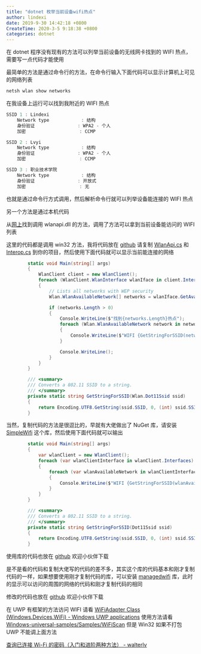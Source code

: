 ```yaml
---
title: "dotnet 枚举当前设备wifi热点"
author: lindexi
date: 2019-9-30 14:42:18 +0800
CreateTime: 2020-3-5 9:18:38 +0800
categories: dotnet
---
```


在 dotnet 程序没有现有的方法可以列举当前设备的无线网卡找到的 WIFI 热点，需要写一点代码才能使用

<!--more-->


<!-- csdn -->

最简单的方法是通过命令行的方法，在命令行输入下面代码可以显示计算机上可见的网络列表

```csharp
netsh wlan show networks
```

在我设备上运行可以找到我附近的 WIFI 热点

```csharp
SSID 1 : Lindexi
    Network type            : 结构
    身份验证                : WPA2 - 个人
    加密                    : CCMP

SSID 2 : Lvyi
    Network type            : 结构
    身份验证                : WPA2 - 个人
    加密                    : CCMP

SSID 3 : 职业技术学院
    Network type            : 结构
    身份验证                : 开放式
    加密                    : 无
```

也就是通过命令行方式调用，然后解析命令行就可以列举设备能连接的 WIFI 热点

另一个方法是通过本机代码

从[网上](https://archive.codeplex.com/?p=managedwifi)找到调用 wlanapi.dll 的方法，调用了方法可以拿到当前设备能访问的 WIFI 列表

这里的代码都是调用 win32 方法，我将代码放在 [github](https://github.com/lindexi/lindexi_gd/tree/a3e5b013219b6b316194cde0ca8295d536849f09/LajallwachedeNojalajuhoke) 请复制 [WlanApi.cs](https://github.com/lindexi/lindexi_gd/blob/a3e5b013219b6b316194cde0ca8295d536849f09/LajallwachedeNojalajuhoke/LajallwachedeNojalajuhoke/WlanApi.cs ) 和 [Interop.cs](https://github.com/lindexi/lindexi_gd/blob/a3e5b013219b6b316194cde0ca8295d536849f09/LajallwachedeNojalajuhoke/LajallwachedeNojalajuhoke/Interop.cs ) 到你的项目，然后使用下面代码就可以显示当前能连接的网络

```csharp
        static void Main(string[] args)
        {
            WlanClient client = new WlanClient();
            foreach (WlanClient.WlanInterface wlanIface in client.Interfaces)
            {
                // Lists all networks with WEP security
                Wlan.WlanAvailableNetwork[] networks = wlanIface.GetAvailableNetworkList(0);

                if (networks.Length > 0)
                {
                    Console.WriteLine($"找到{networks.Length}热点");
                    foreach (Wlan.WlanAvailableNetwork network in networks)
                    {
                        Console.WriteLine($"WIFI {GetStringForSSID(network.dot11Ssid)}.");
                    }

                    Console.WriteLine();
                }
            }
        }

        /// <summary>
        /// Converts a 802.11 SSID to a string.
        /// </summary>
        private static string GetStringForSSID(Wlan.Dot11Ssid ssid)
        {
            return Encoding.UTF8.GetString(ssid.SSID, 0, (int) ssid.SSIDLength);
        }
```

当然，复制代码的方法是很逗比的，早就有大佬做出了 NuGet 库，请安装 [SimpleWifi](https://www.nuget.org/packages/SimpleWifi) 这个库，然后使用下面代码就可以输出

```csharp
        static void Main(string[] args)
        {
            var wlanClient = new WlanClient();
            foreach (var wlanClientInterface in wlanClient.Interfaces)
            {
                foreach (var wlanAvailableNetwork in wlanClientInterface.GetAvailableNetworkList(WlanGetAvailableNetworkFlags.IncludeAllAdhocProfiles))
                {
                    Console.WriteLine($"WIFI {GetStringForSSID(wlanAvailableNetwork.dot11Ssid)}.");
                }
            }
        }

        /// <summary>
        /// Converts a 802.11 SSID to a string.
        /// </summary>
        private static string GetStringForSSID(Dot11Ssid ssid)
        {
            return Encoding.UTF8.GetString(ssid.SSID, 0, (int) ssid.SSIDLength);
        }
```

使用库的代码也放在 [github](https://github.com/lindexi/lindexi_gd/tree/742b30de6715bb5f21243aad8db10ce90e913793/LajallwachedeNojalajuhoke) 欢迎小伙伴下载

是不是看的代码和复制大佬写的代码的差不多，其实这个库的代码基本和刚才复制代码的一样，如果想要使用刚才复制代码的库，可以安装 [managedwifi](https://www.nuget.org/packages/managedwifi) 库，此时的显示可以访问的周围的网络的代码和刚才复制代码的相同

修改的代码也放在 [github](https://github.com/lindexi/lindexi_gd/tree/76057010dac356ce20fcacb3e016425bf1a3e8ec/LajallwachedeNojalajuhoke) 欢迎小伙伴下载

在 UWP 有框架的方法访问 WIFI 请看 [WiFiAdapter Class (Windows.Devices.WiFi) - Windows UWP applications](https://docs.microsoft.com/en-us/uwp/api/windows.devices.wifi.wifiadapter ) 使用方法请看 [Windows-universal-samples/Samples/WiFiScan](https://github.com/microsoft/Windows-universal-samples/tree/master/Samples/WiFiScan ) 但是 Win32 如果不打包 UWP 不能调上面方法

[查询已连接 Wi-Fi 的密码（入门和进阶两种方法） - walterlv](https://blog.walterlv.com/post/windows/find-wifi-password.html )


